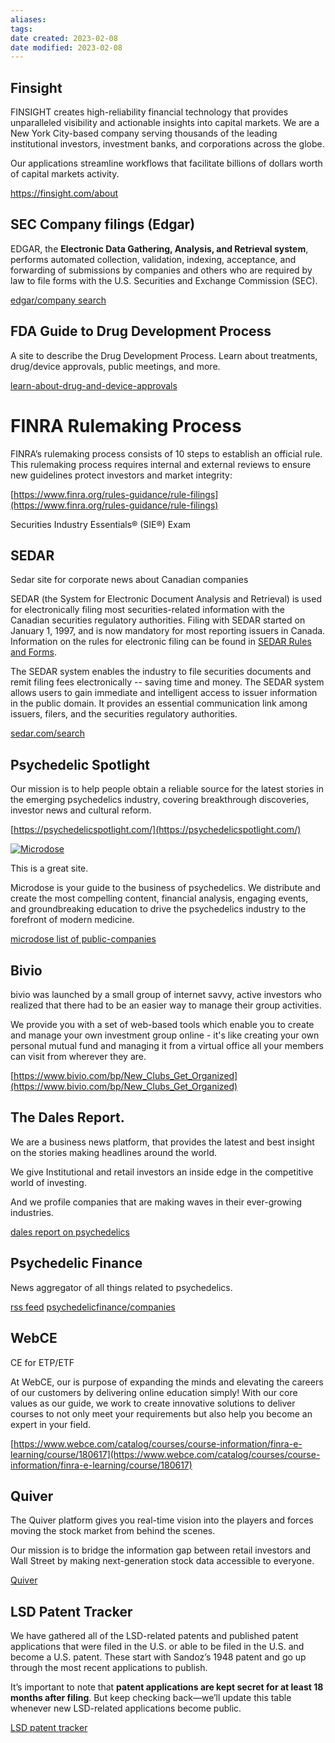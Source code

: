 ```yaml
---
aliases: 
tags: 
date created: 2023-02-08
date modified: 2023-02-08
---
```


## Finsight

FINSIGHT creates high-reliability financial technology that provides unparalleled visibility and actionable insights into capital markets. We are a New York City-based company serving thousands of the leading institutional investors, investment banks, and corporations across the globe.

Our applications streamline workflows that facilitate billions of dollars worth of capital markets activity.

https://finsight.com/about


## SEC Company filings (Edgar)

EDGAR, the **Electronic Data Gathering, Analysis, and Retrieval system**, performs automated collection, validation, indexing, acceptance, and forwarding of submissions by companies and others who are required by law to file forms with the U.S. Securities and Exchange Commission (SEC).

[edgar/company search](https://www.sec.gov/edgar/searchedgar/companysearch.html)

## FDA Guide to Drug Development Process

A site to describe the Drug Development Process.  Learn about treatments, drug/device approvals, public meetings, and more.

[learn-about-drug-and-device-approvals](https://www.fda.gov/patients/learn-about-drug-and-device-approvals/drug-development-process)

# FINRA Rulemaking Process

FINRA’s rulemaking process consists of 10 steps to establish an official rule. This rulemaking process requires internal and external reviews to ensure new guidelines protect investors and market integrity:

[https://www.finra.org/rules-guidance/rule-filings](https://www.finra.org/rules-guidance/rule-filings)

Securities Industry Essentials® (SIE®) Exam

## SEDAR 

Sedar site for corporate news about Canadian companies

SEDAR (the System for Electronic Document Analysis and Retrieval) is used for electronically filing most securities-related information with the Canadian securities regulatory authorities. Filing with SEDAR started on January 1, 1997, and is now mandatory for most reporting issuers in Canada. Information on the rules for electronic filing can be found in [SEDAR Rules and Forms](https://www.sedar.com/sedar/sedar_rules_forms_en.htm).

The SEDAR system enables the industry to file securities documents and remit filing fees electronically -- saving time and money. The SEDAR system allows users to gain immediate and intelligent access to issuer information in the public domain. It provides an essential communication link among issuers, filers, and the securities regulatory authorities.

[sedar.com/search](https://www.sedar.com/search/search_en.htm)

## Psychedelic Spotlight

Our mission is to help people obtain a reliable source for the latest stories in the emerging psychedelics industry, covering breakthrough discoveries, investor news and cultural reform.

[https://psychedelicspotlight.com/](https://psychedelicspotlight.com/)

[![Microdose](https://eadn-wc01-4165600.nxedge.io/wp-content/uploads/2021/05/logo-web-light@125w.png)](https://microdose.buzz/)

This is a great site.

Microdose is your guide to the business of psychedelics. We distribute and create the most compelling content, financial analysis, engaging events, and groundbreaking education to drive the psychedelics industry to the forefront of modern medicine.

[microdose list of public-companies](https://microdose.buzz/psychedelic-companies/public-companies/)

## Bivio

bivio was launched by a small group of internet savvy, active investors who realized that there had to be an easier way to manage their group activities.

We provide you with a set of web-based tools which enable you to create and manage your own investment group online - it's like creating your own personal mutual fund and managing it from a virtual office all your members can visit from wherever they are.

[https://www.bivio.com/bp/New_Clubs_Get_Organized](https://www.bivio.com/bp/New_Clubs_Get_Organized)


## The Dales Report.

We are a business news platform, that provides the latest and best insight on the stories making headlines around the world.

We give Institutional and retail investors an inside edge in the competitive world of investing.

And we profile companies that are making waves in their ever-growing industries.

[dales report on psychedelics](https://thedalesreport.com/psychedelics/)


## Psychedelic Finance

News aggregator of all things related to psychedelics.

[rss feed](http://www.psychedelicfinance.com/articles/rss.xml)
[psychedelicfinance/companies](https://www.psychedelicfinance.com/companies)

## WebCE

CE for ETP/ETF

At WebCE, our is purpose of expanding the minds and elevating the careers of our customers by delivering online education simply! With our core values as our guide, we work to create innovative solutions to deliver courses to not only meet your requirements but also help you become an expert in your field.

[https://www.webce.com/catalog/courses/course-information/finra-e-learning/course/180617](https://www.webce.com/catalog/courses/course-information/finra-e-learning/course/180617)

## Quiver

The Quiver platform gives you real-time vision into the players and forces moving the stock market from behind the scenes.

Our mission is to bridge the information gap between retail investors and Wall Street by making next-generation stock data accessible to everyone.

[Quiver](https://www.quiverquant.com/?utm_medium=email&_hsmi=180565335&_hsenc=p2ANqtz-8rgYOZ5AmUAGQiUo3qECIp9cWkPR1c0YMxfA2L_DGKf8GyOxCWFJA_Bh-lGGh9m-YhFfLmJedMwZxV-plWTHJdGOYiSL-GLLKqEBucot1R5lNLkI4&utm_content=180565335&utm_source=hs_automation)

## LSD Patent Tracker

We have gathered all of the LSD-related patents and published patent applications that were filed in the U.S. or able to be filed in the U.S. and become a U.S. patent. These start with Sandoz’s 1948 patent and go up through the most recent applications to publish.

It’s important to note that **patent applications are kept secret for at least 18 months after filing**. But keep checking back—we’ll update this table whenever new LSD-related applications become public.

[LSD patent tracker](https://psilocybinalpha.com/data/lsd-patent-tracker)